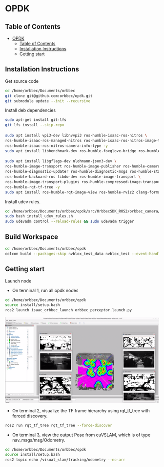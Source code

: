 # OPDK

## Table of Contents

- [OPDK](#opdk)
  - [Table of Contents](#table-of-contents)
  - [Installation Instructions](#installation-instructions)
  - [Getting start](#getting-start)

## Installation Instructions

Get source code

```bash
cd /home/orbbec/Documents/orbbec
git clone git@github.com:orbbec/opdk.git
git submodule update --init --recursive
```

Install deb dependencies

```bash
sudo apt-get install git-lfs
git lfs install --skip-repo

sudo apt install vpi3-dev libnvvpi3 ros-humble-isaac-ros-nitros \
ros-humble-isaac-ros-managed-nitros ros-humble-isaac-ros-nitros-image-type \
ros-humble-isaac-ros-nitros-camera-info-type -y
sudo apt install libbenchmark-dev ros-humble-foxglove-bridge ros-humble-nav2-costmap-2d libgoogle-glog-dev -y

sudo apt install libgflags-dev nlohmann-json3-dev \
ros-humble-image-transport ros-humble-image-publisher ros-humble-camera-info-manager \
ros-humble-diagnostic-updater ros-humble-diagnostic-msgs ros-humble-statistics-msgs \
ros-humble-backward-ros libdw-dev ros-humble-image-transport \
ros-humble-image-transport-plugins ros-humble-compressed-image-transport \
ros-humble-rqt-tf-tree -y
sudo apt install ros-humble-rqt-image-view ros-humble-rviz2 clang-format -y
```

Install udev rules.

```bash
cd /home/orbbec/Documents/orbbec/opdk/src/OrbbecSDK_ROS2/orbbec_camera/scripts
sudo bash install_udev_rules.sh
sudo udevadm control --reload-rules && sudo udevadm trigger
```

## Build Workspace

```bash
cd /home/orbbec/Documents/orbbec/opdk
colcon build --packages-skip nvblox_test_data nvblox_test --event-handlers  console_direct+  --cmake-args  -DCMAKE_BUILD_TYPE=Release
```

## Getting start
Launch node

- On terminal 1, run all opdk nodes

```bash
cd /home/orbbec/Documents/orbbec/opdk
source install/setup.bash
ros2 launch isaac_orbbec_launch orbbec_perceptor.launch.py
```

![This is a local image](./image/opdk_rviz.png "Optional title")

- On terminal 2, visualize the TF frame hierarchy using rqt_tf_tree with forced discovery.

```bash
ros2 run rqt_tf_tree rqt_tf_tree --force-discover
```

- On terminal 3, view the output Pose from cuVSLAM, which is of type nav_msgs/msg/Odometry.

```bash
cd /home/orbbec/Documents/orbbec/opdk
source install/setup.bash
ros2 topic echo /visual_slam/tracking/odometry --no-arr
```
